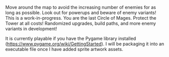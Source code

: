 Move around the map to avoid the increasing number of enemies for as long as possible. Look out for powerups and beware of enemy variants! This is a work-in-progress.
You are the last Circle of Mages. Protect the Tower at all costs! Randomized upgrades, build paths, and more enemy variants in development!

It is currently playable if you have the Pygame library installed (https://www.pygame.org/wiki/GettingStarted).
I will be packaging it into an executable file once I have added sprite artwork assets.